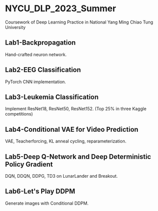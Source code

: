 # NYCU_DLP_2023_Summer
Coursework of Deep Learning Practice in National Yang Ming Chiao Tung University

## Lab1-Backpropagation
Hand-crafted neuron network.

## Lab2-EEG Classification
PyTorch CNN implementation.

## Lab3-Leukemia Classification
Implement ResNet18, ResNet50, ResNet152. (Top 25% in three Kaggle competitions)

## Lab4-Conditional VAE for Video Prediction
VAE, Teacherforcing, KL anneal cycling, reparameterization.

## Lab5-Deep Q-Network and Deep Deterministic Policy Gradient
DQN, DDQN, DDPG, TD3 on LunarLander and Breakout.

## Lab6-Let's Play DDPM
Generate images with Conditional DDPM.